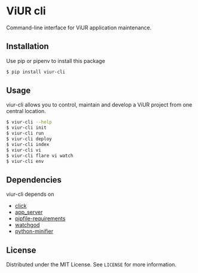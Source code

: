 # ViUR cli

Command-line interface for ViUR application maintenance.

## Installation

Use pip or pipenv to install this package

```sh
$ pip install viur-cli
```

## Usage

viur-cli allows you to control, maintain and develop a ViUR project from one central location.

```sh
$ viur-cli --help
$ viur-cli init
$ viur-cli run
$ viur-cli deploy
$ viur-cli index
$ viur-cli vi
$ viur-cli flare vi watch
$ viur-cli env
```

## Dependencies

viur-cli depends on

* [click](https://click.palletsprojects.com/)
* [app_server](https://github.com/XeoN-GHMB/app_server)
* [pipfile-requirements](https://github.com/frostming/pipfile-requirements)
* [watchgod](https://github.com/samuelcolvin/watchgod)
* [python-minifier](https://github.com/dflook/python-minifier)

## License

Distributed under the MIT License. See `LICENSE` for more information.
